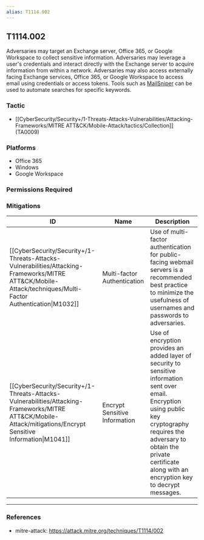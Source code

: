 ```yaml
---
alias: T1114.002
---
```


## T1114.002

Adversaries may target an Exchange server, Office 365, or Google Workspace to collect sensitive information. Adversaries may leverage a user's credentials and interact directly with the Exchange server to acquire information from within a network. Adversaries may also access externally facing Exchange services, Office 365, or Google Workspace to access email using credentials or access tokens. Tools such as [MailSniper](https://attack.mitre.org/software/S0413) can be used to automate searches for specific keywords.


### Tactic
- [[CyberSecurity/Security+/1-Threats-Attacks-Vulnerabilities/Attacking-Frameworks/MITRE ATT&CK/Mobile-Attack/tactics/Collection]] (TA0009)

### Platforms
- Office 365
- Windows
- Google Workspace

### Permissions Required

### Mitigations

| ID | Name | Description |
| --- | --- | --- |
| [[CyberSecurity/Security+/1-Threats-Attacks-Vulnerabilities/Attacking-Frameworks/MITRE ATT&CK/Mobile-Attack/techniques/Multi-Factor Authentication\|M1032]] | Multi-factor Authentication | Use of multi-factor authentication for public-facing webmail servers is a recommended best practice to minimize the usefulness of usernames and passwords to adversaries. |
| [[CyberSecurity/Security+/1-Threats-Attacks-Vulnerabilities/Attacking-Frameworks/MITRE ATT&CK/Mobile-Attack/mitigations/Encrypt Sensitive Information\|M1041]] | Encrypt Sensitive Information | Use of encryption provides an added layer of security to sensitive information sent over email. Encryption using public key cryptography requires the adversary to obtain the private certificate along with an encryption key to decrypt messages. |


---
### References

- mitre-attack: https://attack.mitre.org/techniques/T1114/002
